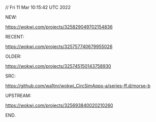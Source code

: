 // Fri 11 Mar 10:15:42 UTC 2022

  NEW:

  https://wokwi.com/projects/325829049702154836

  RECENT:

  https://wokwi.com/projects/325757740679955026


  OLDER:

  https://wokwi.com/projects/325745150143758930

  SRC:

  https://github.com/wa1tnr/wokwi_CircSimApps-a/series-ff.d/morse-b
    
  UPSTREAM:

  https://wokwi.com/projects/325693840020210260

END.
